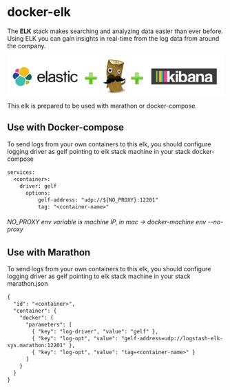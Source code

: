 # docker-elk

[Version]: https://github.com/softonic/docker-elk/releases

The **ELK** stack makes searching and analyzing data easier than ever before. Using ELK you can gain insights in real-time from the log data from around the company.

<img src="https://raw.githubusercontent.com/softonic/docker-elk/master/imgs/elk.png"
 alt="Elk logo" title="Elk" align="center"/>

This elk is prepared to be used with marathon or docker-compose.

## Use with Docker-compose

To send logs from your own containers to this elk, you should configure logging driver as gelf pointing to elk stack machine in your stack docker-compose

```
services:
  <container>:
    driver: gelf
      options:
          gelf-address: "udp://${NO_PROXY}:12201"
          tag: "<container-name>"
```

###### NO_PROXY env variable is machine IP, in mac -> docker-machine env --no-proxy 

## Use with Marathon

To send logs from your own containers to this elk, you should configure logging driver as gelf pointing to elk stack machine in your stack marathon.json

```
{
  "id": "<container>",
  "container": {
    "docker": {
      "parameters": [
        { "key": "log-driver", "value": "gelf" },
        { "key": "log-opt", "value": "gelf-address=udp://logstash-elk-sys.marathon:12201" },
        { "key": "log-opt", "value": "tag=<container-name>" }
      ]
    }
  }
}

```

